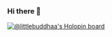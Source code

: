 ### Hi there 👋
[![@littlebuddhaa's Holopin board](https://holopin.me/littlebuddhaa)](https://holopin.io/@littlebuddhaa)

<!--
**littleBuddhaa/littleBuddhaa** is a ✨ _special_ ✨ repository because its `README.md` (this file) appears on your GitHub profile.

Here are some ideas to get you started:

- 🔭 I’m currently working on ...
- 🌱 I’m currently learning ...
- 👯 I’m looking to collaborate on ...
- 🤔 I’m looking for help with ...
- 💬 Ask me about ...
- 📫 How to reach me: ...
- 😄 Pronouns: ...
- ⚡ Fun fact: ...
-->
